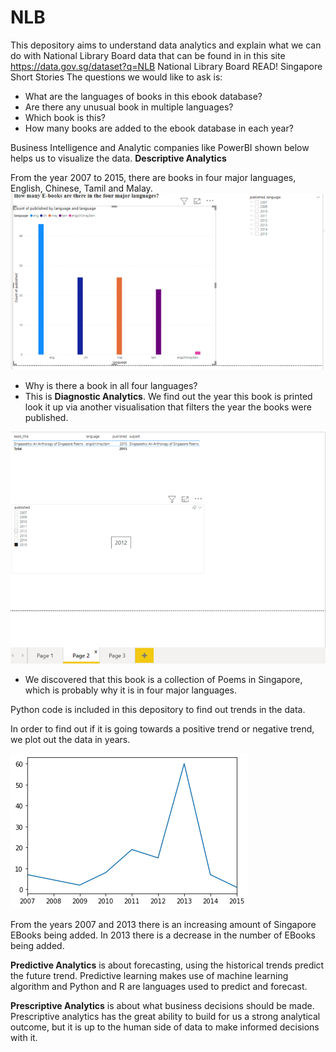 # NLB
This depository aims to understand data analytics and explain what we can do with National Library Board data that can be found in in this site https://data.gov.sg/dataset?q=NLB
National Library Board READ! Singapore Short Stories 
The questions we would like to ask is:
- What are the languages of books in this ebook database?
- Are there any unusual book in multiple languages?
- Which book is this?
- How many books are added to the ebook database in each year?

Business Intelligence and Analytic companies like PowerBI shown below helps us to visualize the data. 
**Descriptive Analytics**

From the year 2007 to 2015, there are books in four major languages, English, Chinese, Tamil and Malay.
![EBOOKS1.png](EBOOKS1.png)

- Why is there a book in all four languages? 
- This is **Diagnostic Analytics**. We find out the year this book is printed look it up via another visualisation that filters the year the books were published.

![EBOOKS2.png](EBOOKS2.png)

- We discovered that this book is a collection of Poems in Singapore, which is probably why it is in four major languages.

Python code is included in this depository to find out trends in the data.

In order to find out if it is going towards a positive trend or negative trend, we plot out the data in years.

![Tremd.png](Trend.png)

From the years 2007 and 2013 there is an increasing amount of Singapore EBooks being added. In 2013 there is a decrease in the number of EBooks being added.

**Predictive Analytics** is about forecasting, using the historical trends predict the future trend. Predictive learning makes use of machine learning algorithm and Python and R are languages used to predict and forecast.

**Prescriptive Analytics** is about what business decisions should be made. Prescriptive analytics has the great ability to build for us a strong analytical outcome, but it is up to the human side of data to make informed decisions with it.


